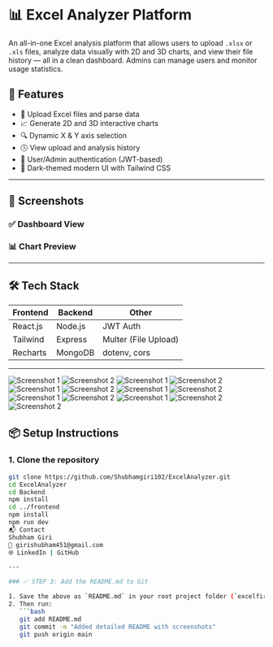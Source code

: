 # 📊 Excel Analyzer Platform

An all-in-one Excel analysis platform that allows users to upload `.xlsx` or `.xls` files, analyze data visually with 2D and 3D charts, and view their file history — all in a clean dashboard. Admins can manage users and monitor usage statistics.

## 🚀 Features

- 📂 Upload Excel files and parse data
- 📈 Generate 2D and 3D interactive charts
- 🔍 Dynamic X & Y axis selection
- 🕓 View upload and analysis history
- 👤 User/Admin authentication (JWT-based)
- 🎨 Dark-themed modern UI with Tailwind CSS

---

## 📸 Screenshots

### ✅ Dashboard View  

### 📊 Chart Preview  


---

## 🛠️ Tech Stack

| Frontend  | Backend   | Other       |
|-----------|-----------|-------------|
| React.js  | Node.js   | JWT Auth    |
| Tailwind  | Express   | Multer (File Upload) |
| Recharts  | MongoDB   | dotenv, cors |

---
![Screenshot 1](assets/images/s1.png)
![Screenshot 2](assets/images/s2.png)
![Screenshot 1](assets/images/s3.png)
![Screenshot 2](assets/images/s4.png)
![Screenshot 1](assets/images/s5.png)
![Screenshot 2](assets/images/s6.png)
![Screenshot 1](assets/images/s7.png)
![Screenshot 2](assets/images/s8.png)
![Screenshot 1](assets/images/s9.png)
![Screenshot 2](assets/images/s10.png)
![Screenshot 1](assets/images/s11.png)
![Screenshot 2](assets/images/s12.png)
![Screenshot 2](assets/images/s13.png)


## 📦 Setup Instructions

### 1. Clone the repository

```bash
git clone https://github.com/Shubhamgiri102/ExcelAnalyzer.git
cd ExcelAnalyzer
cd Backend
npm install
cd ../frontend
npm install
npm run dev
📬 Contact
Shubham Giri
📧 girishubham451@gmail.com
🌐 LinkedIn | GitHub

---

### ✅ STEP 3: Add the README.md to Git

1. Save the above as `README.md` in your root project folder (`excelfirebase/`).
2. Then run:
   ```bash
   git add README.md
   git commit -m "Added detailed README with screenshots"
   git push origin main














